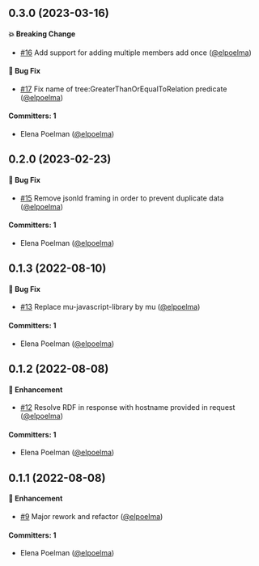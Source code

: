 




## 0.3.0 (2023-03-16)

#### :boom: Breaking Change
* [#16](https://github.com/redpencilio/fragmentation-producer-service/pull/16) Add support for adding multiple members add once ([@elpoelma](https://github.com/elpoelma))

#### :bug: Bug Fix
* [#17](https://github.com/redpencilio/fragmentation-producer-service/pull/17) Fix name of tree:GreaterThanOrEqualToRelation predicate ([@elpoelma](https://github.com/elpoelma))

#### Committers: 1
- Elena Poelman ([@elpoelma](https://github.com/elpoelma))

## 0.2.0 (2023-02-23)

#### :bug: Bug Fix
* [#15](https://github.com/redpencilio/fragmentation-producer-service/pull/15) Remove jsonld framing in order to prevent duplicate data ([@elpoelma](https://github.com/elpoelma))

#### Committers: 1
- Elena Poelman ([@elpoelma](https://github.com/elpoelma))

## 0.1.3 (2022-08-10)

#### :bug: Bug Fix
* [#13](https://github.com/redpencilio/fragmentation-producer-service/pull/13) Replace mu-javascript-library by mu ([@elpoelma](https://github.com/elpoelma))

#### Committers: 1
- Elena Poelman ([@elpoelma](https://github.com/elpoelma))

## 0.1.2 (2022-08-08)

#### :rocket: Enhancement
* [#12](https://github.com/redpencilio/fragmentation-producer-service/pull/12) Resolve RDF in response with hostname provided in request ([@elpoelma](https://github.com/elpoelma))

#### Committers: 1
- Elena Poelman ([@elpoelma](https://github.com/elpoelma))

## 0.1.1 (2022-08-08)

#### :rocket: Enhancement
* [#9](https://github.com/redpencilio/fragmentation-producer-service/pull/9) Major rework and refactor ([@elpoelma](https://github.com/elpoelma))

#### Committers: 1
- Elena Poelman ([@elpoelma](https://github.com/elpoelma))



